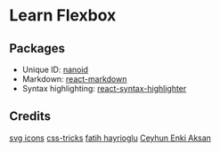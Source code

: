 # Learn Flexbox

## Packages

- Unique ID: [nanoid](https://www.npmjs.com/package/nanoid)
- Markdown: [react-markdown](https://www.npmjs.com/package/react-markdown)
- Syntax highlighting: [react-syntax-highlighter](https://www.npmjs.com/package/react-syntax-highlighter)

## Credits

[svg icons](https://drawkit.gumroad.com/l/sBrtV?recommended_by=library)
[css-tricks](https://css-tricks.com)
[fatih hayrioglu](fatihhayrioglu.com)
[Ceyhun Enki Aksan](ceaksan.com)